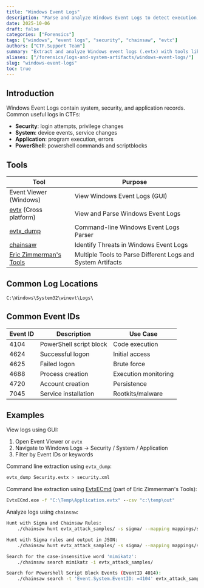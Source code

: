 ```yaml
---
title: "Windows Event Logs"
description: "Parse and analyze Windows Event Logs to detect execution, logons, and suspicious activity in forensic investigations."
date: 2025-10-06
draft: false
categories: ["Forensics"]
tags: ["windows", "event logs", "security", "chainsaw", "evtx"]
authors: ["CTF.Support Team"]
summary: "Extract and analyze Windows event logs (.evtx) with tools like Chainsaw, EvtxECmd, and Eric Zimmerman's utilities to uncover attacker actions and flag traces."
aliases: ["/forensics/logs-and-system-artifacts/windows-event-logs/"]
slug: "windows-event-logs"
toc: true
---
```


## Introduction

Windows Event Logs contain system, security, and application records. Common useful logs in CTFs:

- **Security**: login attempts, privilege changes
- **System**: device events, service changes
- **Application**: program execution, errors
- **PowerShell**: powershell commands and scriptblocks

## Tools

| Tool                                                                 | Purpose                                                     |
|----------------------------------------------------------------------|-------------------------------------------------------------|
| Event Viewer (Windows)                                               | View Windows Event Logs (GUI)                               |
| [evtx](https://github.com/omerbenamram/evtx) (Cross platform)        | View and Parse Windows Event Logs                           |
| [evtx_dump](https://github.com/williballenthin/python-evtx)          | Command-line Windows Event Logs Parser                      |
| [chainsaw](https://github.com/WithSecureLabs/chainsaw)               | Identify Threats in Windows Event Logs                      |
| [Eric Zimmerman's Tools](https://ericzimmerman.github.io/#!index.md) | Multiple Tools to Parse Different Logs and System Artifacts |

## Common Log Locations

```text
C:\Windows\System32\winevt\Logs\
```

## Common Event IDs

| Event ID | Description             | Use Case             |
|----------|-------------------------|----------------------|
| 4104     | PowerShell script block | Code execution       |
| 4624     | Successful logon        | Initial access       |
| 4625     | Failed logon            | Brute force          |
| 4688     | Process creation        | Execution monitoring |
| 4720     | Account creation        | Persistence          |
| 7045     | Service installation    | Rootkits/malware     |

## Examples

View logs using GUI:

1. Open Event Viewer or `evtx`
2. Navigate to Windows Logs -> Security / System / Application
3. Filter by Event IDs or keywords

Command line extraction using `evtx_dump`:

```bash
evtx_dump Security.evtx > security.xml
```

Command line extraction using [EvtxECmd](https://github.com/EricZimmerman/evtx) (part of Eric Zimmerman's Tools):

```cmd
EvtxECmd.exe -f "C:\Temp\Application.evtx" --csv "c:\temp\out"
```

Analyze logs using `chainsaw`:

```bash
Hunt with Sigma and Chainsaw Rules:
    ./chainsaw hunt evtx_attack_samples/ -s sigma/ --mapping mappings/sigma-event-logs-all.yml -r rules/

Hunt with Sigma rules and output in JSON:
    ./chainsaw hunt evtx_attack_samples/ -s sigma/ --mapping mappings/sigma-event-logs-all.yml --json

Search for the case-insensitive word 'mimikatz':
    ./chainsaw search mimikatz -i evtx_attack_samples/

Search for Powershell Script Block Events (EventID 4014):
    ./chainsaw search -t 'Event.System.EventID: =4104' evtx_attack_samples/
```
